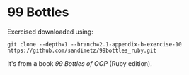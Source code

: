 # 99 Bottles

Exercised downloaded using:

`git clone --depth=1 --branch=2.1-appendix-b-exercise-10 https://github.com/sandimetz/99bottles_ruby.git`

It's from a book _99 Bottles of OOP_ (Ruby edition).
